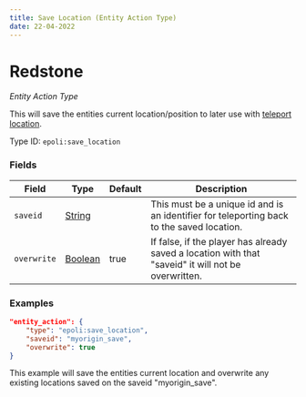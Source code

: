 ```yaml
---
title: Save Location (Entity Action Type)
date: 22-04-2022
---
```

# Redstone
_Entity Action Type_

This will save the entities current location/position to later use with [teleport location](teleport_location.md).

Type ID: `epoli:save_location`


### Fields
Field  | Type | Default | Description
-------|------|---------|-------------
`saveid` | [String](string.md) | | This must be a unique id and is an identifier for teleporting back to the saved location.
`overwrite` | [Boolean](boolean.md) | true | If false, if the player has already saved a location with that "saveid" it will not be overwritten.


### Examples

```json
"entity_action": {
	"type": "epoli:save_location",
	"saveid": "myorigin_save",
    "overwrite": true
}
```
This example will save the entities current location and overwrite any existing locations saved on the saveid "myorigin_save".
